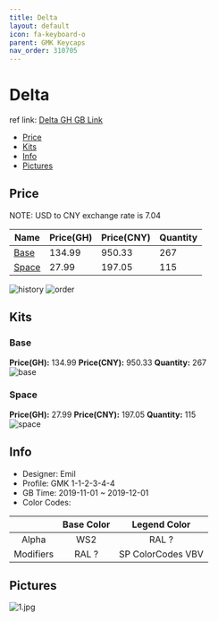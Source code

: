```yaml
---
title: Delta 
layout: default
icon: fa-keyboard-o
parent: GMK Keycaps
nav_order: 310705
---
```


# Delta 

ref link: [Delta GH GB Link]()  

* [Price](#price)  
* [Kits](#kits)  
* [Info](#info)  
* [Pictures](#pictures)  


## Price  
NOTE: USD to CNY exchange rate is 7.04

| Name          | Price(GH)    |  Price(CNY) | Quantity |
| ------------- | ------------ |  ---------- | -------- |
|[Base](#base)|134.99|950.33|267|
|[Space](#space)|27.99|197.05|115|

<img src="{{ 'assets/images/gmk-keycaps/delta/history.png' | relative_url }}" alt="history" class="image featured">
<img src="{{ 'assets/images/gmk-keycaps/delta/order.png' | relative_url }}" alt="order" class="image featured">

## Kits  
### Base  
**Price(GH):** 134.99    **Price(CNY):** 950.33    **Quantity:** 267  
<img src="{{ 'assets/images/gmk-keycaps/delta/kits_pics/base.jpg' | relative_url }}" alt="base" class="image featured">

### Space  
**Price(GH):** 27.99    **Price(CNY):** 197.05    **Quantity:** 115  
<img src="{{ 'assets/images/gmk-keycaps/delta/kits_pics/space.jpg' | relative_url }}" alt="space" class="image featured">


## Info  
* Designer: Emil  
* Profile: GMK 1-1-2-3-4-4  
* GB Time: 2019-11-01 ~ 2019-12-01 
* Color Codes:  

| |Base Color     | Legend Color
| :-------------: | :-------------: | :------------:
|Alpha|WS2|RAL ?
|Modifiers|RAL ? |SP ColorCodes VBV

## Pictures  
<img src="{{ 'assets/images/gmk-keycaps/delta/rendering_pics/1.jpg' | relative_url }}" alt="1.jpg" class="image featured">
